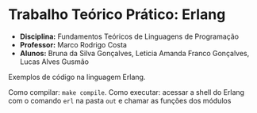 # Trabalho Teórico Prático: Erlang

- **Disciplina:** Fundamentos Teóricos de Linguagens de Programação
- **Professor:** Marco Rodrigo Costa
- **Alunos:** Bruna da Silva Gonçalves, Leticia Amanda Franco Gonçalves, Lucas Alves Gusmão

Exemplos de código na linguagem Erlang.

Como compilar: `make compile`.
Como executar: acessar a shell do Erlang com o comando `erl` na pasta `out` e chamar as funções dos módulos